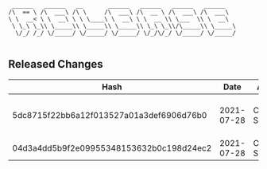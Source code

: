 ```
 ______   ______   __       ______   ______   ______   ______    
/\  == \ /\  ___\ /\ \     /\  ___\ /\  __ \ /\  ___\ /\  ___\   
\ \  __< \ \  __\ \ \ \____\ \  __\ \ \  __ \\ \___  \\ \  __\   
 \ \_\ \_\\ \_____\\ \_____\\ \_____\\ \_\ \_\\/\_____\\ \_____\ 
  \/_/ /_/ \/_____/ \/_____/ \/_____/ \/_/\/_/ \/_____/ \/_____/ 
                                                                 
```


## Released Changes


| Hash | Date | Author | Changes |
|------|------|--------|---------|
| 5dc8715f22bb6a12f013527a01a3def6906d76b0 | 2021-07-28 | Chris Schubert | Initializing organization repository for project. |
| 04d3a4dd5b9f2e09955348153632b0c198d24ec2 | 2021-07-28 | Chris Schubert | Added README.md |
